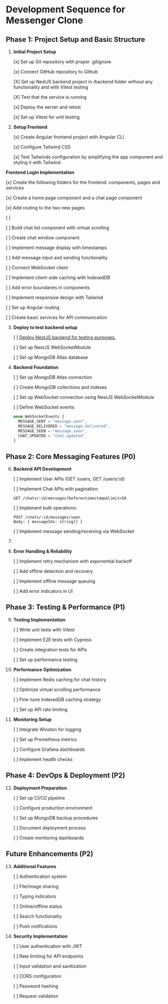 # Development Sequence for Messenger Clone

## Phase 1: Project Setup and Basic Structure

1. **Initial Project Setup**

   [x] Set up Git repository with proper .gitignore

   [x] Connect GitHub repository to Github

   [X] Set up NestJS backend project in /backend folder without any functionality and with Vitest testing

   [X] Test that the service is running

   [x] Deploy the server and retest

   [x] Set up Vitest for unit testing

2. **Setup Frontend**

   [x] Create Angular frontend project with Angular CLI

   [x] Configure Tailwind CSS

   [x] Test Tailwinds configuration by simplifying the app component and styling it with Tailwind.


 **Frontend Login Implementation**

   [x] Create the following folders for the frontend: components, pages and services

   [x] Create a home page component and a chat page component

   [x] Add routing to the two new pages

   [ ] 

   [ ] Build chat list component with virtual scrolling

   [ ] Create chat window component

   [ ] Implement message display with timestamps

   [ ] Add message input and sending functionality

   [ ] Connect WebSocket client

   [ ] Implement client-side caching with IndexedDB

   [ ] Add error boundaries in components

   [ ] Implement responsive design with Tailwind

   [ ] Set up Angular routing

   [ ] Create basic services for API communication

3. **Deploy to test backend setup**

   [ ] [Deploy NestJS backend for testing purposes.](BACKEND-DEPLOYMENT.md)

   [ ] Set up NestJS WebSocketModule

   [ ] Set up MongoDB Atlas database


5. **Backend Foundation**

   [ ] Set up MongoDB Atlas connection

   [ ] Create MongoDB collections and indexes

   [ ] Set up WebSocket connection using NestJS WebSocketModule

   [ ] Define WebSocket events:

   ```typescript
   enum WebSocketEvents {
     MESSAGE_SENT = "message.sent",
     MESSAGE_DELIVERED = "message.delivered",
     MESSAGE_SEEN = "message.seen",
     CHAT_UPDATED = "chat.updated",
   }
   ```

## Phase 2: Core Messaging Features (P0)

6. **Backend API Development**

   [ ] Implement User APIs (GET /users, GET /users/:id)

   [ ] Implement Chat APIs with pagination:

   ```
   GET /chats/:id/messages?before=timestamp&limit=50
   ```

   [ ] Implement bulk operations:

   ```
   POST /chats/:id/messages/seen
   Body: { messageIds: string[] }
   ```

   [ ] Implement message sending/receiving via WebSocket

7.
8. **Error Handling & Reliability**

   [ ] Implement retry mechanism with exponential backoff

   [ ] Add offline detection and recovery

   [ ] Implement offline message queuing

   [ ] Add error indicators in UI

## Phase 3: Testing & Performance (P1)

9. **Testing Implementation**

   [ ] Write unit tests with Vitest

   [ ] Implement E2E tests with Cypress

   [ ] Create integration tests for APIs

   [ ] Set up performance testing

10. **Performance Optimization**

    [ ] Implement Redis caching for chat history

    [ ] Optimize virtual scrolling performance

    [ ] Fine-tune IndexedDB caching strategy

    [ ] Set up API rate limiting

11. **Monitoring Setup**

    [ ] Integrate Winston for logging

    [ ] Set up Prometheus metrics

    [ ] Configure Grafana dashboards

    [ ] Implement health checks

## Phase 4: DevOps & Deployment (P2)

12. **Deployment Preparation**

    [ ] Set up CI/CD pipeline

    [ ] Configure production environment

    [ ] Set up MongoDB backup procedures

    [ ] Document deployment process

    [ ] Create monitoring dashboards

## Future Enhancements (P2)

13. **Additional Features**

    [ ] Authentication system

    [ ] File/image sharing

    [ ] Typing indicators

    [ ] Online/offline status

    [ ] Search functionality

    [ ] Push notifications

14. **Security Implementation**

    [ ] User authentication with JWT

    [ ] Rate limiting for API endpoints

    [ ] Input validation and sanitization

    [ ] CORS configuration

    [ ] Password hashing

    [ ] Request validation
